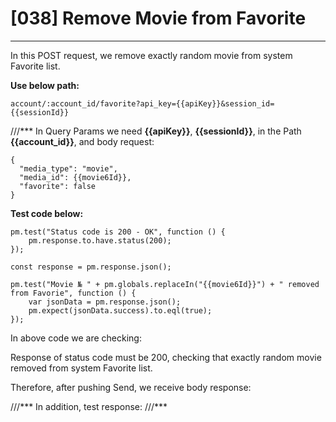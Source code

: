 # [038] Remove Movie from Favorite
___

In this POST request, we remove exactly random movie from system Favorite list.

__Use below path:__
```
account/:account_id/favorite?api_key={{apiKey}}&session_id={{sessionId}}
```
///***
In Query Params we need __{{apiKey}}__, __{{sessionId}}__, in the Path __{{account_id}}__, and body request:
```
{
  "media_type": "movie",
  "media_id": {{movie6Id}},
  "favorite": false
}
```

__Test code below:__
```
pm.test("Status code is 200 - OK", function () {
    pm.response.to.have.status(200);
});

const response = pm.response.json();

pm.test("Movie № " + pm.globals.replaceIn("{{movie6Id}}") + " removed from Favorie", function () {
    var jsonData = pm.response.json();
    pm.expect(jsonData.success).to.eql(true);
});
```

In above code we are checking:

Response of status code must be 200, checking that exactly random movie removed from system Favorite list.

Therefore, after pushing Send, we receive body response:
 
///***
In addition, test response:
///***

